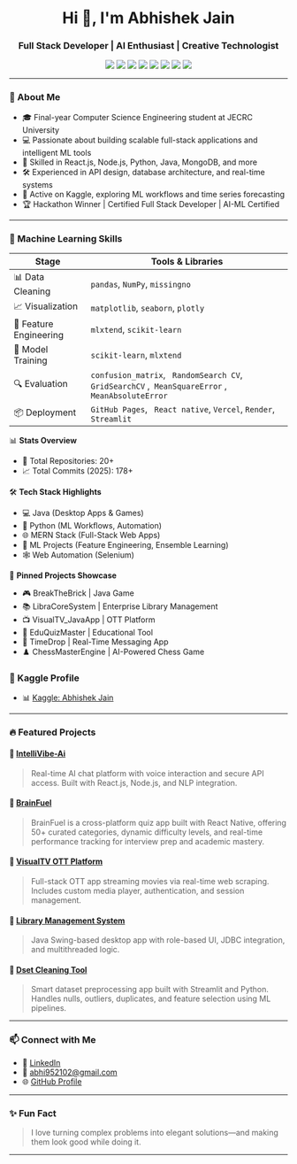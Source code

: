 <h1 align="center">Hi 👋, I'm Abhishek Jain</h1>
<h3 align="center">Full Stack Developer | AI Enthusiast | Creative Technologist</h3>

<p align="center">
  <img src="https://img.shields.io/badge/Code-Python-blue?style=flat-square&logo=python" />
  <img src="https://img.shields.io/badge/Code-JavaScript-yellow?style=flat-square&logo=javascript" />
  <img src="https://img.shields.io/badge/Code-Java-orange?style=flat-square&logo=java" />
  <img src="https://img.shields.io/badge/Framework-React.js-blue?style=flat-square&logo=react" />
  <img src="https://img.shields.io/badge/Backend-Node.js-green?style=flat-square&logo=node.js" />
  <img src="https://img.shields.io/badge/ML-Scikit--Learn-purple?style=flat-square&logo=scikit-learn" />
  <img src="https://img.shields.io/badge/ML-mlxtend-green?style=flat-square" />
   <img src="https://img.shields.io/badge/Framework-React%20Native-blue?style=flat-square&logo=react" />
</p>

---

### 🚀 About Me

- 🎓 Final-year Computer Science Engineering student at JECRC University
- 💻 Passionate about building scalable full-stack applications and intelligent ML tools
- 🧠 Skilled in React.js, Node.js, Python, Java, MongoDB, and more
- 🛠️ Experienced in API design, database architecture, and real-time systems
- 🧪 Active on Kaggle, exploring ML workflows and time series forecasting
- 🏆 Hackathon Winner | Certified Full Stack Developer | AI-ML Certified

---

### 🧠 Machine Learning Skills

| Stage               | Tools & Libraries |
|---------------------|------------------|
| 📊 Data Cleaning     | `pandas`, `NumPy`, `missingno` |
| 📈 Visualization     | `matplotlib`, `seaborn`, `plotly` |
| 🧬 Feature Engineering | `mlxtend`, `scikit-learn` |
| 🧠 Model Training     | `scikit-learn`, `mlxtend`
| 🔍 Evaluation         | `confusion_matrix`, ` RandomSearch CV`, `GridSearchCV` ,` MeanSquareError` , `MeanAbsoluteError`|
| 📦 Deployment         |`GitHub Pages`, ` React native`, `Vercel`, `Render`, `Streamlit` |

📊 **Stats Overview**
- 🔧 Total Repositories: 20+
- 📈 Total Commits (2025): 178+

🛠️ **Tech Stack Highlights**
- 💻 Java (Desktop Apps & Games)
- 🐍 Python (ML Workflows, Automation)
- 🌐 MERN Stack (Full-Stack Web Apps)
- 🤖 ML Projects (Feature Engineering, Ensemble Learning)
- 🕸️ Web Automation (Selenium)

📌 **Pinned Projects Showcase**
- 🎮 BreakTheBrick | Java Game
- 📚 LibraCoreSystem | Enterprise Library Management
- 📺 VisualTV_JavaApp | OTT Platform
- 🧠 EduQuizMaster | Educational Tool
- 💬 TimeDrop | Real-Time Messaging App
- ♟️ ChessMasterEngine | AI-Powered Chess Game

### 🧪 Kaggle Profile

- 📊 [Kaggle: Abhishek Jain](https://www.kaggle.com/abhijain1504)

---

### 🔥 Featured Projects

#### 🔹 [IntelliVibe-Ai](https://github.com/abhi041540/IntelliVibe_Ai_Dashboard)
> Real-time AI chat platform with voice interaction and secure API access. Built with React.js, Node.js, and NLP integration.

#### 🔹 [BrainFuel](https://github.com/abhi041540/BrainFuel)
> BrainFuel is a cross-platform quiz app built with React Native, offering 50+ curated categories, dynamic difficulty levels, and real-time performance tracking for interview prep and academic mastery.

#### 🔹 [VisualTV OTT Platform](https://github.com/abhi041540/VisualTV_App)
> Full-stack OTT app streaming movies via real-time web scraping. Includes custom media player, authentication, and session management.

#### 🔹 [Library Management System](https://github.com/abhi041540/LibraCoreSystem)
> Java Swing-based desktop app with role-based UI, JDBC integration, and multithreaded logic.

#### 🔹 [Dset Cleaning Tool](https://github.com/abhi041540/Dset-Cleaning)
> Smart dataset preprocessing app built with Streamlit and Python. Handles nulls, outliers, duplicates, and feature selection using ML pipelines.


---

### 📫 Connect with Me

- 💼 [LinkedIn](https://linkedin.com/in/abhishekjain041540)
- 📧 abhi952102@gmail.com
- 🌐 [GitHub Profile](https://github.com/abhi041540)

---
### ✨ Fun Fact

> I love turning complex problems into elegant solutions—and making them look good while doing it.

---

